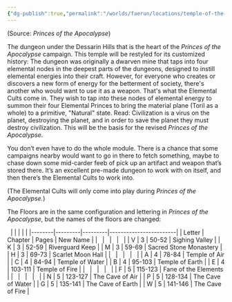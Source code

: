 ```yaml
---
{"dg-publish":true,"permalink":"/worlds/faerun/locations/temple-of-the-elements/"}
---
```



(Source: *Princes of the Apocalypse*)

The dungeon under the Dessarin Hills that is the heart of the *Princes of the Apocalypse* campaign. This temple will be restyled for its customized history: The dungeon was originally a dwarven mine that taps into four elemental nodes in the deepest parts of the dungeons, designed to instill elemental energies into their craft. However, for everyone who creates or discovers a new form of energy for the betterment of society, there's another who would want to use it as a weapon. That's what the Elemental Cults come in. They wish to tap into these nodes of elemental energy to summon their four Elemental Princes to bring the material plane (Toril as a whole) to a primitive, "Natural" state. Read: Civilization is a virus on the planet, destroying the planet, and in order to save the planet they must destroy civilization. This will be the basis for the revised *Princes of the Apocalypse*.

You don’t even have to do the whole module. There is a chance that some campaigns nearby would want to go in there to fetch something, maybe to chase down some mid-carder feeb of pick up an artifact and weapon that’s stored there. It’s an excellent pre-made dungeon to work with on itself, and then there’s the Elemental Cults to work into.

(The Elemental Cults will only come into play during *Princes of the Apocalypse.*)

The Floors are in the same configuration and lettering in *Princes of the Apocalypse*, but the names of the floors are changed:

 
|        |         |         |                        |
|--------|---------|---------|------------------------|
| Letter | Chapter | Pages   | New Name               |
|        |         |         |                        |
| V      | 3       | 50-52   | Sighing Valley         |
| K      | 3       | 52-59   | Riverguard Keep        |
| M      | 3       | 59-69   | Sacred Stone Monastery |
| H      | 3       | 69-73   | Scarlet Moon Hall      |
|        |         |         |                        |
| A      | 4       | 78-84   | Temple of Air          |
| C      | 4       | 84-94   | Temple of Water        |
| B      | 4       | 95-103  | Temple of Earth        |
| E      | 4       | 103-111 | Temple of Fire         |
|        |         |         |                        |
| F      | 5       | 115-123 | Fane of the Elements   |
|        |         |         |                        |
| N      | 5       | 123-127 | The Cave of Air        |
| P      | 5       | 128-134 | The Cave of Water      |
| G      | 5       | 135-141 | The Cave of Earth      |
| W      | 5       | 141-146 | The Cave of Fire       |
